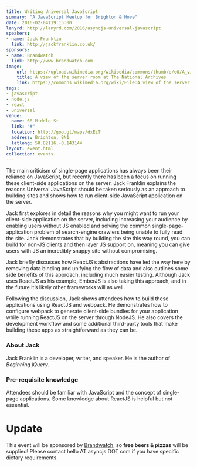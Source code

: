 ```yaml
---
title: Writing Universal JavaScript
summary: "A JavaScript Meetup for Brighton & Hove"
date: 2016-02-04T19:15:00
lanyrd: http://lanyrd.com/2016/asyncjs-universal-javascript
speakers:
- name: Jack Franklin
  link: http://jackfranklin.co.uk/
sponsors:
- name: Brandwatch
  link: http://www.brandwatch.com
image:
    url: https://upload.wikimedia.org/wikipedia/commons/thumb/e/e0/A_view_of_the_server_room_at_The_National_Archives.jpg/640px-A_view_of_the_server_room_at_The_National_Archives.jpg
    title: A view of the server room at The National Archives
    link: https://commons.wikimedia.org/wiki/File:A_view_of_the_server_room_at_The_National_Archives.jpg
tags:
- javascript
- node.js
- react
- universal
venue:
  name: 68 Middle St
  link: "#"
  location: http://goo.gl/maps/dxEiT
  address: Brighton, BN1
  latlong: 50.82116,-0.143144
layout: event.html
collection: events
---
```


The main criticism of single-page applications has always been their reliance on JavaScript, but recently there has been a focus on running these client-side applications on the server. Jack Franklin explains the reasons Universal JavaScript should be taken seriously as an approach to building sites and shows how to run client-side JavaScript application on the server.

Jack first explores in detail the reasons why you might want to run your client-side application on the server, including increasing your audience by enabling users without JS enabled and solving the common single-page-application problem of search-engine crawlers being unable to fully read the site. Jack demonstrates that by building the site this way round, you can build for non-JS clients and then layer JS support on, meaning you can give users with JS an incredibly snappy site without compromising.

Jack briefly discusses how ReactJS’s abstractions have led the way here by removing data binding and unifying the flow of data and also outlines some side benefits of this approach, including much easier testing. Although Jack uses ReactJS as his example, EmberJS is also taking this approach, and in the future it’s likely other frameworks will as well.

Following the discussion, Jack shows attendees how to build these applications using ReactJS and webpack. He demonstrates how to configure webpack to generate client-side bundles for your application while running ReactJS on the server through NodeJS. He also covers the development workflow and some additional third-party tools that make building these apps as straightforward as they can be.

### About Jack

Jack Franklin is a developer, writer, and speaker. He is the author of _Beginning jQuery_.

### Pre-requisite knowledge

Attendees should be familiar with JavaScript and the concept of single-page applications. Some knowledge about ReactJS is helpful but not essential.

# Update

This event will be sponsored by [Brandwatch][brandwatch], so **free beers & pizzas** will be supplied! Please contact hello AT asyncjs DOT com if you have specific dietary requirements.

[brandwatch]: http://www.brandwatch.com
